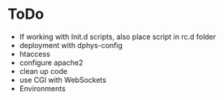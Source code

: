 # ToDo

  -  If working with Init.d scripts, also place script in rc.d folder
  -  deployment with dphys-config
  -  htaccess
  -  configure apache2
  -  clean up code
  -  use CGI with WebSockets
  -  Environments
